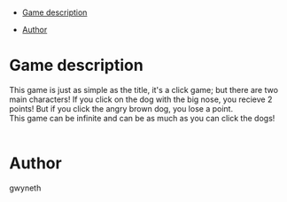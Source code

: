 </br>

- [Game description](#game-description)

- [Author](#author)

# Game description
This game is just as simple as the title, it's a click game; but there are two main characters! If you click on the dog with the big nose, you recieve 2 points! But if you click the angry brown dog, you lose a point. 
</br>
This game can be infinite and can be as much as you can click the dogs!
</br>
</br>

# Author
gwyneth
